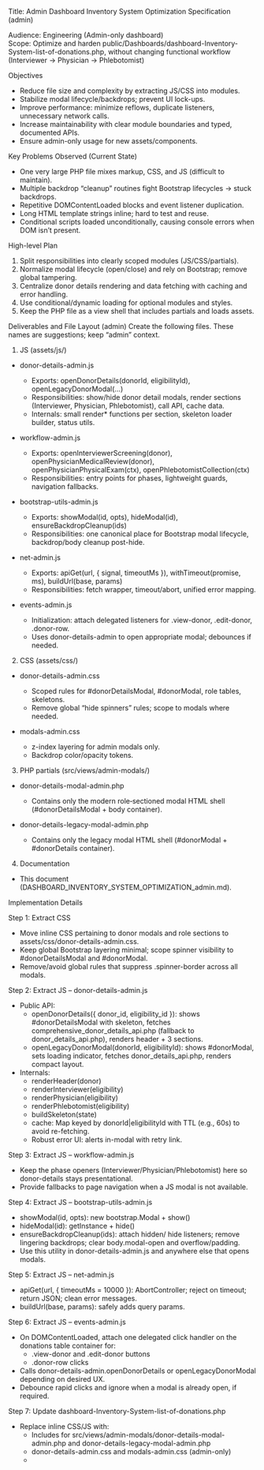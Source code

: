 Title: Admin Dashboard Inventory System Optimization Specification (admin)

Audience: Engineering (Admin-only dashboard)  
Scope: Optimize and harden public/Dashboards/dashboard-Inventory-System-list-of-donations.php, without changing functional workflow (Interviewer → Physician → Phlebotomist)

Objectives
- Reduce file size and complexity by extracting JS/CSS into modules.
- Stabilize modal lifecycle/backdrops; prevent UI lock-ups.
- Improve performance: minimize reflows, duplicate listeners, unnecessary network calls.
- Increase maintainability with clear module boundaries and typed, documented APIs.
- Ensure admin-only usage for new assets/components.

Key Problems Observed (Current State)
- One very large PHP file mixes markup, CSS, and JS (difficult to maintain).
- Multiple backdrop “cleanup” routines fight Bootstrap lifecycles → stuck backdrops.
- Repetitive DOMContentLoaded blocks and event listener duplication.
- Long HTML template strings inline; hard to test and reuse.
- Conditional scripts loaded unconditionally, causing console errors when DOM isn’t present.

High-level Plan
1) Split responsibilities into clearly scoped modules (JS/CSS/partials).
2) Normalize modal lifecycle (open/close) and rely on Bootstrap; remove global tampering.
3) Centralize donor details rendering and data fetching with caching and error handling.
4) Use conditional/dynamic loading for optional modules and styles.
5) Keep the PHP file as a view shell that includes partials and loads assets.

Deliverables and File Layout (admin)
Create the following files. These names are suggestions; keep “admin” context.

1. JS (assets/js/)
- donor-details-admin.js
  - Exports: openDonorDetails(donorId, eligibilityId), openLegacyDonorModal(...)
  - Responsibilities: show/hide donor detail modals, render sections (Interviewer, Physician, Phlebotomist), call API, cache data.
  - Internals: small render* functions per section, skeleton loader builder, status utils.

- workflow-admin.js
  - Exports: openInterviewerScreening(donor), openPhysicianMedicalReview(donor), openPhysicianPhysicalExam(ctx), openPhlebotomistCollection(ctx)
  - Responsibilities: entry points for phases, lightweight guards, navigation fallbacks.

- bootstrap-utils-admin.js
  - Exports: showModal(id, opts), hideModal(id), ensureBackdropCleanup(ids)
  - Responsibilities: one canonical place for Bootstrap modal lifecycle, backdrop/body cleanup post-hide.

- net-admin.js
  - Exports: apiGet(url, { signal, timeoutMs }), withTimeout(promise, ms), buildUrl(base, params)
  - Responsibilities: fetch wrapper, timeout/abort, unified error mapping.

- events-admin.js
  - Initialization: attach delegated listeners for .view-donor, .edit-donor, .donor-row.
  - Uses donor-details-admin to open appropriate modal; debounces if needed.

2. CSS (assets/css/)
- donor-details-admin.css
  - Scoped rules for #donorDetailsModal, #donorModal, role tables, skeletons.
  - Remove global “hide spinners” rules; scope to modals where needed.

- modals-admin.css
  - z-index layering for admin modals only.
  - Backdrop color/opacity tokens.

3. PHP partials (src/views/admin-modals/)
- donor-details-modal-admin.php
  - Contains only the modern role‑sectioned modal HTML shell (#donorDetailsModal + body container).

- donor-details-legacy-modal-admin.php
  - Contains only the legacy modal HTML shell (#donorModal + #donorDetails container).

4. Documentation
- This document (DASHBOARD_INVENTORY_SYSTEM_OPTIMIZATION_admin.md).

Implementation Details

Step 1: Extract CSS
- Move inline CSS pertaining to donor modals and role sections to assets/css/donor-details-admin.css.
- Keep global Bootstrap layering minimal; scope spinner visibility to #donorDetailsModal and #donorModal.
- Remove/avoid global rules that suppress .spinner-border across all modals.

Step 2: Extract JS – donor-details-admin.js
- Public API:
  - openDonorDetails({ donor_id, eligibility_id }): shows #donorDetailsModal with skeleton, fetches comprehensive_donor_details_api.php (fallback to donor_details_api.php), renders header + 3 sections.
  - openLegacyDonorModal(donorId, eligibilityId): shows #donorModal, sets loading indicator, fetches donor_details_api.php, renders compact layout.
- Internals:
  - renderHeader(donor)
  - renderInterviewer(eligibility)
  - renderPhysician(eligibility)
  - renderPhlebotomist(eligibility)
  - buildSkeleton(state)
  - cache: Map keyed by donorId|eligibilityId with TTL (e.g., 60s) to avoid re-fetching.
  - Robust error UI: alerts in-modal with retry link.

Step 3: Extract JS – workflow-admin.js
- Keep the phase openers (Interviewer/Physician/Phlebotomist) here so donor-details stays presentational.
- Provide fallbacks to page navigation when a JS modal is not available.

Step 4: Extract JS – bootstrap-utils-admin.js
- showModal(id, opts): new bootstrap.Modal + show()
- hideModal(id): getInstance + hide()
- ensureBackdropCleanup(ids): attach hidden/ hide listeners; remove lingering backdrops; clear body.modal-open and overflow/padding.
- Use this utility in donor-details-admin.js and anywhere else that opens modals.

Step 5: Extract JS – net-admin.js
- apiGet(url, { timeoutMs = 10000 }): AbortController; reject on timeout; return JSON; clean error messages.
- buildUrl(base, params): safely adds query params.

Step 6: Extract JS – events-admin.js
- On DOMContentLoaded, attach one delegated click handler on the donations table container for:
  - .view-donor and .edit-donor buttons
  - .donor-row clicks
- Calls donor-details-admin.openDonorDetails or openLegacyDonorModal depending on desired UX.
- Debounce rapid clicks and ignore when a modal is already open, if required.

Step 7: Update dashboard-Inventory-System-list-of-donations.php
- Replace inline CSS/JS with:
  - Includes for src/views/admin-modals/donor-details-modal-admin.php and donor-details-legacy-modal-admin.php
  - <link> donor-details-admin.css and modals-admin.css (admin-only)
  - <script> bootstrap-utils-admin.js, net-admin.js, donor-details-admin.js, workflow-admin.js, events-admin.js (conditionally load some based on DOM presence)
- Remove any remaining interval-based backdrop tampering; rely on Bootstrap + ensureBackdropCleanup.

Step 8: Conditional Loading & Guards (admin-only)
- Only load medical-history-approval.js when its modals exist.
- Only load phlebotomist_blood_collection_details_modal.js when its modal exists.
- Wrap module inits with DOM existence checks; exit early if not present.

Step 9: Performance Enhancements
- Debounce search input (already present); ensure it filters only current page server-side.
- Virtualize rows if page size > 100 (optional future step).
- Cache donor details for quick reopen; invalidate cache on known mutations (approval/decline events).
- Avoid repeated innerHTML concatenations; build DOM via small templates or DocumentFragment.

Step 10: Error Handling & Telemetry
- Centralize error display to an in-modal alert UI.
- Log key failures behind a debug flag (window.__DEBUG) to avoid noisy prod logs.
- Use standardized messages for 4xx/5xx and network timeouts.

Testing & QA Checklist
- Modals:
  - Open/close both role‑sectioned and legacy modals; backdrops disappear; page remains interactive.
  - Loading indicator visible immediately; skeleton replaced with content.
- Flow:
  - Interviewer → Physician → Phlebotomist: all entry points work and respect status gates.
- Network:
  - API fallback from comprehensive_donor_details_api.php to donor_details_api.php works.
  - Error UI shown on non-200 responses.
- Performance:
  - No runaway intervals; no continuous backdrop tampering.
  - No duplicate listeners on repeated navigation.

Rollout Plan
1) Land CSS/JS modules and partials without removing old inline code; toggle usage via a flag on the page.
2) Switch the page to use modules; keep legacy modal available for a sprint as fallback.
3) Remove old inline CSS/JS once stable.

Non‑Breaking Implementation Guarantees (admin)
- Feature flag/toggle: add a simple runtime toggle (e.g., window.ADMIN_USE_MODULES = true) so we can fall back to legacy inline logic instantly without redeploy.
- Shadow mode: initially load new modules but keep legacy handlers wired; open the new modal only from a hidden test button or debug flag to validate parity.
- Safe fallbacks: on any error opening the role‑sectioned modal, auto‑fallback to legacy donor modal; on API error, render in‑modal error with a “Use legacy view” link that calls the legacy opener.
- Scoped lifecycle: ensure only donor detail modals are bound to backdrop/body cleanup; do not attach global interval/timers.
- Conditional loading: only load optional scripts when their DOM containers exist; guards return early on missing DOM to avoid runtime errors.
- Idempotent listeners: use delegated, single attachment for table actions to avoid duplicate handlers after partial reloads.
- Cache invalidation: invalidate donor detail cache on known state‑changing events (approve/decline) to prevent stale UI.
- No global CSS suppression: avoid global rules that hide .spinner-border; scope to specific modals only.
- Exit criteria: legacy modal remains available until the new role‑sectioned modal has parity sign‑off.

Backwards Compatibility & Failure Modes (admin)
- If Bootstrap modals fail to instantiate, open the plain legacy modal; if that fails, navigate to existing standalone pages for each phase (screening, physical, collection).
- If comprehensive API fails, fallback to donor_details_api.php automatically; show concise error details for diagnosis.
- If module bundle load fails (network), fall back to inline legacy behavior via the feature flag.

Monitoring & Verification
- Add a lightweight debug flag (window.__DEBUG) to log which path (new vs legacy) was used and any fallbacks taken.
- QA checklist (must-pass before removing legacy):
  - Open/close modals → backdrops removed, dashboard interactive.
  - Role sections render consistently with the legacy view (labels, actions, status badges).
  - Interviewer → Physician → Phlebotomist entry points work identically.
  - Error UIs shown for network failures with functional fallback links.
  - No duplicate listeners; no console errors on pages without optional modals.

Workflow Integrity Guarantees (admin)
- Invariants (must never change):
  - Interviewer actions: Edit Medical History (pending), Edit Initial Screening (MH done, screening pending), View Interviewer Details (both done).
  - Physician actions: Review/View Medical History (gated by interviewer completion), Open Physical Examination; approve/decline MH remains available per status.
  - Phlebotomist actions: Edit Blood Collection (pending), View Phlebotomist Details (completed); gated by physician completion.
  - Status gating logic preserved exactly as in legacy (no early access past locks).
  - API fallback: comprehensive_donor_details_api.php → donor_details_api.php (unchanged URLs and semantics).
  - Legacy donor modal remains callable for parity/fallback during rollout.

- Entry point mapping (old ⇄ new):
  - Interviewer
    - openInterviewerScreening(donor) ⇄ workflow-admin.openInterviewerScreening
  - Physician
    - openPhysicianMedicalReview(donor) ⇄ workflow-admin.openPhysicianMedicalReview
    - openPhysicianPhysicalExam(ctx) ⇄ workflow-admin.openPhysicianPhysicalExam
  - Phlebotomist
    - openPhlebotomistCollection(ctx) ⇄ workflow-admin.openPhlebotomistCollection

- Role flow validation (test matrix):
  1) New donor (MH pending, screening pending)
     - Interviewer: shows Edit MH; screening shows Edit Initial Screening only after MH done
     - Physician: locked until interviewer completed
     - Phlebotomist: locked until physician completed
  2) Interviewer completed, Physician pending
     - Interviewer: View interviewer details
     - Physician: Review MH, Open PE; approve MH path functions; decline path shows reason flow
     - Phlebotomist: locked
  3) Physician completed, Collection pending
     - Phlebotomist: Edit Collection visible; on success shows View Details
  4) Completed/Approved
     - All sections show View buttons; no Edit actions available

- E2E checks per role action:
  - Buttons exist and are enabled/disabled per status
  - Click opens correct modal/page; no console errors; close returns control (no stuck backdrop)
  - Approve/Decline events update state and invalidate donor detail cache; UI reflects changes on reopen

Security & Access Control (admin)
- Serve these assets only within authenticated admin dashboards/routes.
- Place partials under src/views/admin-modals/ and reference from admin pages only.
- If using route-based guards, ensure no public page includes admin modules.

Admin-only Specification (Required)
- All newly created files listed here are intended exclusively for admin usage. Ensure they are only referenced from admin dashboard views and not exposed/linked in public or staff-only pages. If a build bundler is introduced, configure chunk splitting so admin bundles are not loaded outside admin routes.


